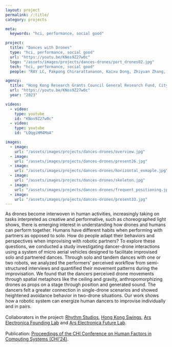 ```yaml
---
layout: project
permalink: /:title/
category: projects

meta:
  keywords: "hci, performance, social good"

project:
  title: "Dances with Drones"
  type: "hci, performance, social good"
  url: "https://youtu.be/KNos9Z27w0c"
  logo: "/assets/images/projects/dances-drones/port_drones02.jpg"
  tech: "hci, performance, social good"
  people: "RAY LC, Pakpong Chirarattananon, Kaixu Dong, Zhiyuan Zhang, Xiaoyu Chang"

agency:
  title: "Hong Kong Research Grants Council General Research Fund, CityU Mechanical Engineering and Bioengineering, Chow Sang Sang Group Research Fund, CHI"
  url: "https://youtu.be/KNos9Z27w0c"
  year: "2023"

videos:
  - video:
    type: youtube
    id: "KNos9Z27w0c"
  - video:
    type: youtube
    id: "LQqgiHM4MoA"

images:
  - image:
    url: "/assets/images/projects/dances-drones/overview.jpg"
  - image:
    url: "/assets/images/projects/dances-drones/present26.jpg"
  - image:
    url: "/assets/images/projects/dances-drones/horizontal_exmaple.jpg"
  - image:
    url: "/assets/images/projects/dances-drones/skeleton.jpg"
  - image:
    url: "/assets/images/projects/dances-drones/frequent_positioning.jpg"
  - image:
    url: "/assets/images/projects/dances-drones/present33.jpg"
---
```

<p>As drones become interwoven in human activities, increasingly taking on tasks interpreted as creative and performative, such as choreographed light shows, there is emerging interest in understanding how drones and humans can perform together. Humans have different habits when performing with partners as opposed to solo. How do people adapt their behaviors and perspectives when improvising with robotic partners? To explore these questions, we conducted a study investigating dancer-drone interactions using a system of micro aerial vehicles designed to facilitate improvised solo and partnered dances. Through solo and tandem dances with one or two robots, we analyzed the performers' perceived workflow from semi-structured interviews and quantified their movement patterns during the improvisation. We found that the dancers perceived drone movements through spatial metaphors like the ceiling and gravity, anthropomorphizing drones as props on a stage through position and generated sound. The dancers felt a greater connection in single-drone scenarios and showed heightened avoidance behavior in two-drone situations. Our work shows how a robotic system can energize human dancers to improvise individually and in pairs.<br><br>
Collaborators in the project: <a href="https://rhythmstudiohk.com/"><u>Rhythm Studios</u></a>, <a href="https://hongkongswings.com/"><u>Hong Kong Swings</u></a>, <a href="https://ars.electronica.art/aeblog/en/2023/11/29/between-machines-and-humankind-a-glimpse-into-the-past-present-and-future-of-technological-developments/"><u>Ars Electronica Founding Lab</u></a> and <a href="https://ars.electronica.art/futurelab/en/"><u>Ars Electronica Future Lab</u></a>.<br><br>
Publication: <a href="https://dl.acm.org/doi/10.1145/3613904.3642345"><u>Proceedings of the CHI Conference on Human Factors in Computing Systems (CHI'24)</u></a>.</p>
